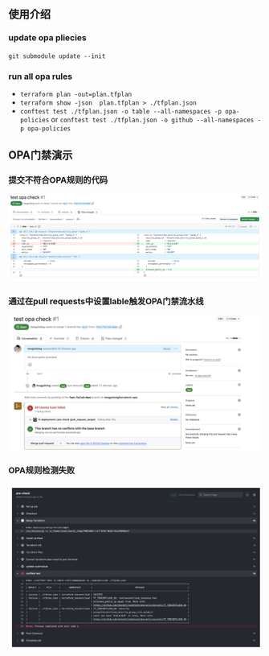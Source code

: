 ## 使用介绍
### update opa pliecies
`git submodule update --init`

### run all opa rules
* `terraform plan -out=plan.tfplan`
* `terraform show -json  plan.tfplan > ./tfplan.json`
* `conftest test ./tfplan.json -o table --all-namespaces -p opa-policies` or `conftest test ./tfplan.json -o github --all-namespaces -p opa-policies`

## OPA门禁演示
### 提交不符合OPA规则的代码
![](https://github.com/tongyiming/terraform-opa/blob/main/imgs/opa-tf-code.jpg)

### 通过在pull requests中设置lable触发OPA门禁流水线
![](https://github.com/tongyiming/terraform-opa/blob/main/imgs/opa-pr.jpg)

### OPA规则检测失败
![](https://github.com/tongyiming/terraform-opa/blob/main/imgs/opa-result.jpg)
